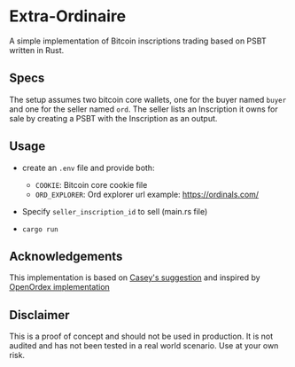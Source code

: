 # Extra-Ordinaire

A simple implementation of Bitcoin inscriptions trading based on PSBT written in Rust.

## Specs

The setup assumes two bitcoin core wallets, one for the buyer named `buyer` and one for the seller named `ord`.
The seller lists an Inscription it owns for sale by creating a PSBT with the Inscription as an output.

## Usage

* create an `.env` file and provide both:
  * `COOKIE`: Bitcoin core cookie file
  * `ORD_EXPLORER`: Ord explorer url example: https://ordinals.com/
 
* Specify `seller_inscription_id` to sell (main.rs file)
* `cargo run`

## Acknowledgements

This implementation is based on [Casey's suggestion](https://github.com/casey/ord/issues/802) and inspired by [OpenOrdex implementation](https://github.com/orenyomtov/openordex)

## Disclaimer

This is a proof of concept and should not be used in production. It is not audited and has not been tested in a real world scenario. Use at your own risk.
